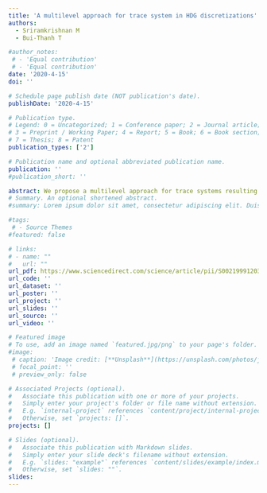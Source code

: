```yaml
---
title: 'A multilevel approach for trace system in HDG discretizations'
authors:
  - Sriramkrishnan M
  - Bui-Thanh T

#author_notes:
 # - 'Equal contribution'
 # - 'Equal contribution'
date: '2020-4-15'
doi: ''

# Schedule page publish date (NOT publication's date).
publishDate: '2020-4-15'

# Publication type.
# Legend: 0 = Uncategorized; 1 = Conference paper; 2 = Journal article;
# 3 = Preprint / Working Paper; 4 = Report; 5 = Book; 6 = Book section;
# 7 = Thesis; 8 = Patent
publication_types: ['2']

# Publication name and optional abbreviated publication name.
publication: ''
#publication_short: ''

abstract: We propose a multilevel approach for trace systems resulting from hybridized discontinuous Galerkin (HDG) methods. The key is to blend ideas from nested dissection, domain decomposition, and high-order characteristic of HDG discretizations. Specifically, we first create a coarse solver by eliminating and/or limiting the front growth in nested dissection. This is accomplished by projecting the trace data into a sequence of same or high-order polynomials on a set of increasingly h-coarser edges/faces. We then combine the coarse solver with a block-Jacobi fine scale solver to form a two-level solver/preconditioner. Numerical experiments indicate that the performance of the resulting two-level solver/preconditioner depends on the smoothness of the solution and can offer significant speedups and memory savings compared to the nested dissection direct solver. While the proposed algorithms are developed within the HDG framework, they are applicable to other hybrid(ized) high-order finite element methods. Moreover, we show that our multilevel algorithms can be interpreted as a multigrid method with specific intergrid transfer and smoothing operators. With several numerical examples from Poisson, pure transport, and convection-diffusion equations we demonstrate the robustness and scalability of the algorithms with respect to solution order. While scalability with mesh size in general is not guaranteed and depends on the smoothness of the solution and the type of equation, improving it is a part of future work.
# Summary. An optional shortened abstract.
#summary: Lorem ipsum dolor sit amet, consectetur adipiscing elit. Duis posuere tellus ac convallis placerat. Proin tincidunt magna sed ex sollicitudin condimentum.

#tags:
 # - Source Themes
#featured: false

# links:
# - name: ""
#   url: ""
url_pdf: https://www.sciencedirect.com/science/article/pii/S0021999120300140
url_code: ''
url_dataset: ''
url_poster: ''
url_project: ''
url_slides: ''
url_source: ''
url_video: ''

# Featured image
# To use, add an image named `featured.jpg/png` to your page's folder.
#image:
 # caption: 'Image credit: [**Unsplash**](https://unsplash.com/photos/jdD8gXaTZsc)'
 # focal_point: ''
 # preview_only: false

# Associated Projects (optional).
#   Associate this publication with one or more of your projects.
#   Simply enter your project's folder or file name without extension.
#   E.g. `internal-project` references `content/project/internal-project/index.md`.
#   Otherwise, set `projects: []`.
projects: []

# Slides (optional).
#   Associate this publication with Markdown slides.
#   Simply enter your slide deck's filename without extension.
#   E.g. `slides: "example"` references `content/slides/example/index.md`.
#   Otherwise, set `slides: ""`.
slides:
---
```



